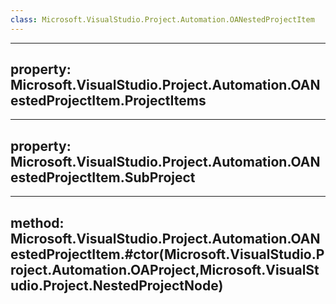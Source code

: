 ```yaml
---
class: Microsoft.VisualStudio.Project.Automation.OANestedProjectItem
---
```


---
property: Microsoft.VisualStudio.Project.Automation.OANestedProjectItem.ProjectItems
---

---
property: Microsoft.VisualStudio.Project.Automation.OANestedProjectItem.SubProject
---

---
method: Microsoft.VisualStudio.Project.Automation.OANestedProjectItem.#ctor(Microsoft.VisualStudio.Project.Automation.OAProject,Microsoft.VisualStudio.Project.NestedProjectNode)
---

